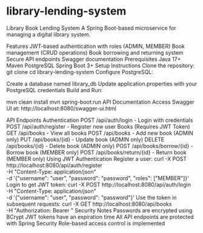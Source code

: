 # library-lending-system
Library Book Lending System
A Spring Boot-based microservice for managing a digital library system.

Features
JWT-based authentication with roles (ADMIN, MEMBER)
Book management (CRUD operations)
Book borrowing and returning system
Secure API endpoints
Swagger documentation
Prerequisites
Java 17+
Maven
PostgreSQL
Spring Boot 3+
Setup Instructions
Clone the repository:
git clone <repository-url>
cd library-lending-system
Configure PostgreSQL:

Create a database named library_db
Update application.properties with your PostgreSQL credentials
Build and Run:

mvn clean install
mvn spring-boot:run
API Documentation
Access Swagger UI at: http://localhost:8080/swagger-ui.html

API Endpoints
Authentication
POST /api/auth/login - Login with credentials
POST /api/auth/register - Register new user
Books (Requires JWT Token)
GET /api/books - View all books
POST /api/books - Add new book (ADMIN only)
PUT /api/books/{id} - Update book (ADMIN only)
DELETE /api/books/{id} - Delete book (ADMIN only)
POST /api/books/borrow/{id} - Borrow book (MEMBER only)
POST /api/books/return/{id} - Return book (MEMBER only)
Using JWT Authentication
Register a user:
curl -X POST http://localhost:8080/api/auth/register \
-H "Content-Type: application/json" \
-d '{"username": "user", "password": "password", "roles": ["MEMBER"]}'
Login to get JWT token:
curl -X POST http://localhost:8080/api/auth/login \
-H "Content-Type: application/json" \
-d '{"username": "user", "password": "password"}'
Use the token in subsequent requests:
curl -X GET http://localhost:8080/api/books \
-H "Authorization: Bearer <your-token>"
Security Notes
Passwords are encrypted using BCrypt
JWT tokens have an expiration time
All API endpoints are protected with Spring Security
Role-based access control is implemented
